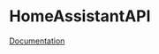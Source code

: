 # HomeAssistantAPI
[Documentation](https://github.com/georgiana-ojoc/HomeAssistant/tree/documentation)
